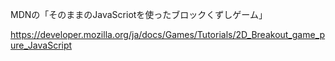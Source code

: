 MDNの「そのままのJavaScriotを使ったブロックくずしゲーム」  
  
https://developer.mozilla.org/ja/docs/Games/Tutorials/2D_Breakout_game_pure_JavaScript
